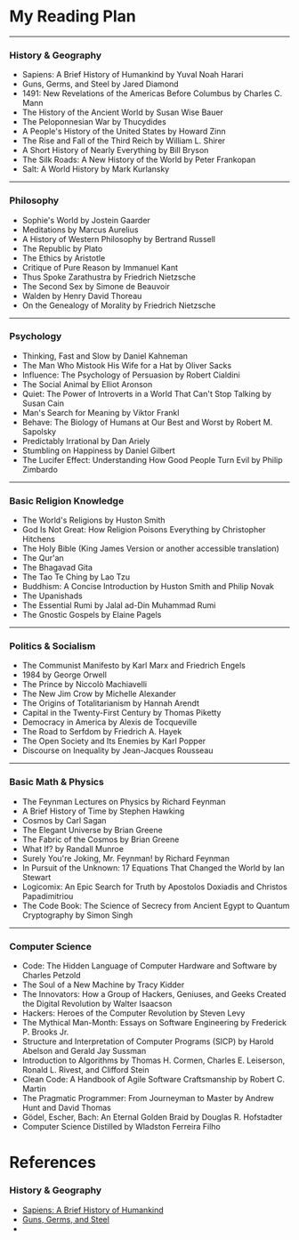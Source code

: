 # My Reading Plan

---

### **History & Geography**
* Sapiens: A Brief History of Humankind by Yuval Noah Harari
* Guns, Germs, and Steel by Jared Diamond
* 1491: New Revelations of the Americas Before Columbus by Charles C. Mann
* The History of the Ancient World by Susan Wise Bauer
* The Peloponnesian War by Thucydides
* A People's History of the United States by Howard Zinn
* The Rise and Fall of the Third Reich by William L. Shirer
* A Short History of Nearly Everything by Bill Bryson
* The Silk Roads: A New History of the World by Peter Frankopan
* Salt: A World History by Mark Kurlansky

---

### **Philosophy**
* Sophie's World by Jostein Gaarder
* Meditations by Marcus Aurelius
* A History of Western Philosophy by Bertrand Russell
* The Republic by Plato
* The Ethics by Aristotle
* Critique of Pure Reason by Immanuel Kant
* Thus Spoke Zarathustra by Friedrich Nietzsche
* The Second Sex by Simone de Beauvoir
* Walden by Henry David Thoreau
* On the Genealogy of Morality by Friedrich Nietzsche

---

### **Psychology**
* Thinking, Fast and Slow by Daniel Kahneman
* The Man Who Mistook His Wife for a Hat by Oliver Sacks
* Influence: The Psychology of Persuasion by Robert Cialdini
* The Social Animal by Elliot Aronson
* Quiet: The Power of Introverts in a World That Can't Stop Talking by Susan Cain
* Man's Search for Meaning by Viktor Frankl
* Behave: The Biology of Humans at Our Best and Worst by Robert M. Sapolsky
* Predictably Irrational by Dan Ariely
* Stumbling on Happiness by Daniel Gilbert
* The Lucifer Effect: Understanding How Good People Turn Evil by Philip Zimbardo

---

### **Basic Religion Knowledge**
* The World's Religions by Huston Smith
* God Is Not Great: How Religion Poisons Everything by Christopher Hitchens
* The Holy Bible (King James Version or another accessible translation)
* The Qur'an
* The Bhagavad Gita
* The Tao Te Ching by Lao Tzu
* Buddhism: A Concise Introduction by Huston Smith and Philip Novak
* The Upanishads
* The Essential Rumi by Jalal ad-Din Muhammad Rumi
* The Gnostic Gospels by Elaine Pagels

---

### **Politics & Socialism**
* The Communist Manifesto by Karl Marx and Friedrich Engels
* 1984 by George Orwell
* The Prince by Niccolò Machiavelli
* The New Jim Crow by Michelle Alexander
* The Origins of Totalitarianism by Hannah Arendt
* Capital in the Twenty-First Century by Thomas Piketty
* Democracy in America by Alexis de Tocqueville
* The Road to Serfdom by Friedrich A. Hayek
* The Open Society and Its Enemies by Karl Popper
* Discourse on Inequality by Jean-Jacques Rousseau

---

### **Basic Math & Physics**
* The Feynman Lectures on Physics by Richard Feynman
* A Brief History of Time by Stephen Hawking
* Cosmos by Carl Sagan
* The Elegant Universe by Brian Greene
* The Fabric of the Cosmos by Brian Greene
* What If? by Randall Munroe
* Surely You're Joking, Mr. Feynman! by Richard Feynman
* In Pursuit of the Unknown: 17 Equations That Changed the World by Ian Stewart
* Logicomix: An Epic Search for Truth by Apostolos Doxiadis and Christos Papadimitriou
* The Code Book: The Science of Secrecy from Ancient Egypt to Quantum Cryptography by Simon Singh

---

### **Computer Science**
* Code: The Hidden Language of Computer Hardware and Software by Charles Petzold
* The Soul of a New Machine by Tracy Kidder
* The Innovators: How a Group of Hackers, Geniuses, and Geeks Created the Digital Revolution by Walter Isaacson
* Hackers: Heroes of the Computer Revolution by Steven Levy
* The Mythical Man-Month: Essays on Software Engineering by Frederick P. Brooks Jr.
* Structure and Interpretation of Computer Programs (SICP) by Harold Abelson and Gerald Jay Sussman
* Introduction to Algorithms by Thomas H. Cormen, Charles E. Leiserson, Ronald L. Rivest, and Clifford Stein
* Clean Code: A Handbook of Agile Software Craftsmanship by Robert C. Martin
* The Pragmatic Programmer: From Journeyman to Master by Andrew Hunt and David Thomas
* Gödel, Escher, Bach: An Eternal Golden Braid by Douglas R. Hofstadter
* Computer Science Distilled by Wladston Ferreira Filho

# References

### History & Geography
- [Sapiens: A Brief History of Humankind](https://staibabussalamsula.ac.id/wp-content/uploads/2023/11/yuval_noah_harari-sapiens_a_brief_histor.pdf)
- [Guns, Germs, and Steel](https://ia800201.us.archive.org/26/items/fp_Jared_Diamond-Guns_Germs_and_Steel/Jared_Diamond-Guns_Germs_and_Steel.pdf)
- 